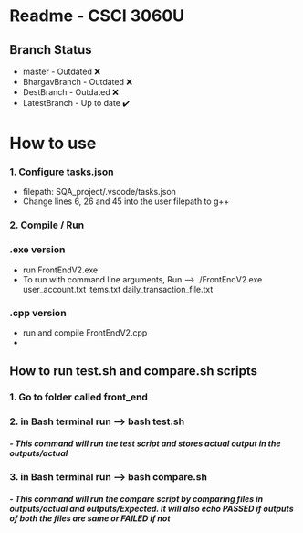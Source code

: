 # Readme - CSCI 3060U
## Branch Status
- master - Outdated ❌
- BhargavBranch - Outdated ❌
- DestBranch - Outdated ❌
- LatestBranch - Up to date ✔️

# How to use
### 1. Configure tasks.json
- filepath: SQA_project/.vscode/tasks.json
- Change lines 6, 26 and 45 into the user filepath to g++

### 2. Compile / Run
### .exe version
- run FrontEndV2.exe
- To run with command line arguments, Run --> ./FrontEndV2.exe user_account.txt items.txt daily_transaction_file.txt

### .cpp version
- run and compile FrontEndV2.cpp
- 
## How to run test.sh and compare.sh scripts
### 1. Go to folder called front_end
### 2. in Bash terminal run --> bash test.sh
##### - This command will run the test script and stores actual output in the outputs/actual
### 3. in Bash terminal run --> bash compare.sh
##### - This command will run the compare script by comparing files in outputs/actual and outputs/Expected. It will also echo PASSED if outputs of both the files are same or FAILED if not
